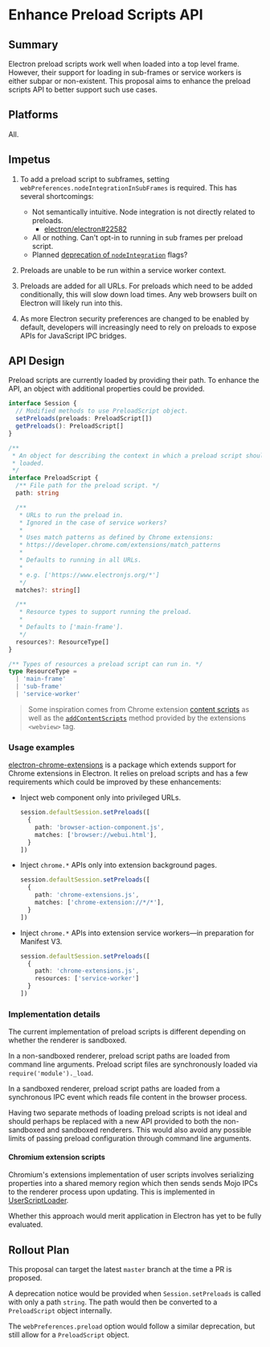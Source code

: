 # Enhance Preload Scripts API

## Summary
Electron preload scripts work well when loaded into a top level frame. However, their support for loading in sub-frames or service workers is either subpar or non-existent. This proposal aims to enhance the preload scripts API to better support such use cases.

## Platforms
All.

## Impetus
<!--- What is prompting this change? A bug, user feedback, or something else? If there is a bug, please link it. --->
1. To add a preload script to subframes, setting `webPreferences.nodeIntegrationInSubFrames` is required. This has several shortcomings:
    - Not semantically intuitive. Node integration is not directly related to preloads.
      - [electron/electron#22582](https://github.com/electron/electron/issues/22582)
    - All or nothing. Can't opt-in to running in sub frames per preload script.
    - Planned [deprecation of `nodeIntegration`](https://github.com/electron/electron/issues/23506) flags?

2. Preloads are unable to be run within a service worker context.

3. Preloads are added for all URLs. For preloads which need to be added conditionally, this will slow down load times. Any web browsers built on Electron will likely run into this.

4. As more Electron security preferences are changed to be enabled by default, developers will increasingly need to rely on preloads to expose APIs for JavaScript IPC bridges.

## API Design
<!--- Discuss any background and motivation not already in the summary above. Give implementation details. What options are under consideration, and what is your preferred solution or approach? --->

Preload scripts are currently loaded by providing their path. To enhance the API, an object with additional properties could be provided.

```ts
interface Session {
  // Modified methods to use PreloadScript object.
  setPreloads(preloads: PreloadScript[])
  getPreloads(): PreloadScript[]
}

/**
 * An object for describing the context in which a preload script should be
 * loaded.
 */
interface PreloadScript {
  /** File path for the preload script. */
  path: string

  /**
   * URLs to run the preload in.
   * Ignored in the case of service workers?
   * 
   * Uses match patterns as defined by Chrome extensions:
   * https://developer.chrome.com/extensions/match_patterns
   * 
   * Defaults to running in all URLs.
   * 
   * e.g. ['https://www.electronjs.org/*']
   */
  matches?: string[]

  /**
   * Resource types to support running the preload.
   * 
   * Defaults to ['main-frame'].
   */
  resources?: ResourceType[]
}

/** Types of resources a preload script can run in. */
type ResourceType =
  | 'main-frame'
  | 'sub-frame'
  | 'service-worker'
```

> Some inspiration comes from Chrome extension [content scripts](https://developer.chrome.com/extensions/content_scripts) as well as the [`addContentScripts`](https://developer.chrome.com/apps/tags/webview#method-addContentScripts) method provided by the extensions `<webview>` tag.

### Usage examples
<!-- Give concrete examples of how this API will be used. -->

[electron-chrome-extensions](https://github.com/samuelmaddock/electron-browser-shell/tree/master/packages/electron-chrome-extensions) is a package which extends support for Chrome extensions in Electron. It relies on preload scripts and has a few requirements which could be improved by these enhancements:
- Inject web component only into privileged URLs.
  ```ts
  session.defaultSession.setPreloads([
    {
      path: 'browser-action-component.js',
      matches: ['browser://webui.html'],
    }
  ])
  ```
- Inject `chrome.*` APIs only into extension background pages.
  ```ts
  session.defaultSession.setPreloads([
    {
      path: 'chrome-extensions.js',
      matches: ['chrome-extension://*/*'],
    }
  ])
  ```
- Inject `chrome.*` APIs into extension service workers—in preparation for Manifest V3.
  ```ts
  session.defaultSession.setPreloads([
    {
      path: 'chrome-extensions.js',
      resources: ['service-worker']
    }
  ])
  ```

### Implementation details

The current implementation of preload scripts is different depending on whether the renderer is sandboxed.

In a non-sandboxed renderer, preload script paths are loaded from command line arguments. Preload script files are synchronously loaded via `require('module')._load`.

In a sandboxed renderer, preload script paths are loaded from a synchronous IPC event which reads file content in the browser process.

Having two separate methods of loading preload scripts is not ideal and should perhaps be replaced with a new API provided to both the non-sandboxed and sandboxed renderers. This would also avoid any possible limits of passing preload configuration through command line arguments.

#### Chromium extension scripts

Chromium's extensions implementation of user scripts involves serializing properties into a shared memory region which then sends sends Mojo IPCs to the renderer process upon updating. This is implemented in [UserScriptLoader](https://source.chromium.org/chromium/chromium/src/+/master:extensions/browser/user_script_loader.cc).

Whether this approach would merit application in Electron has yet to be fully evaluated.

## Rollout Plan
<!--- What branches do you ultimately want this API to live in? If this change would require a minor release, please justify the reason for that request. -->

This proposal can target the latest `master` branch at the time a PR is proposed.

A deprecation notice would be provided when `Session.setPreloads` is called with only a path `string`. The path would then be converted to a `PreloadScript` object internally.

The `webPreferences.preload` option would follow a similar deprecation, but still allow for a `PreloadScript` object.
